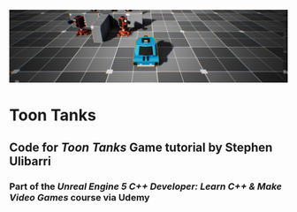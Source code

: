 ![alt text](ToonTanks_ReadMeImage.png)

# Toon Tanks

## Code for _Toon Tanks_ Game tutorial by Stephen Ulibarri
### Part of the _Unreal Engine 5 C++ Developer: Learn C++ & Make Video Games_ course via Udemy